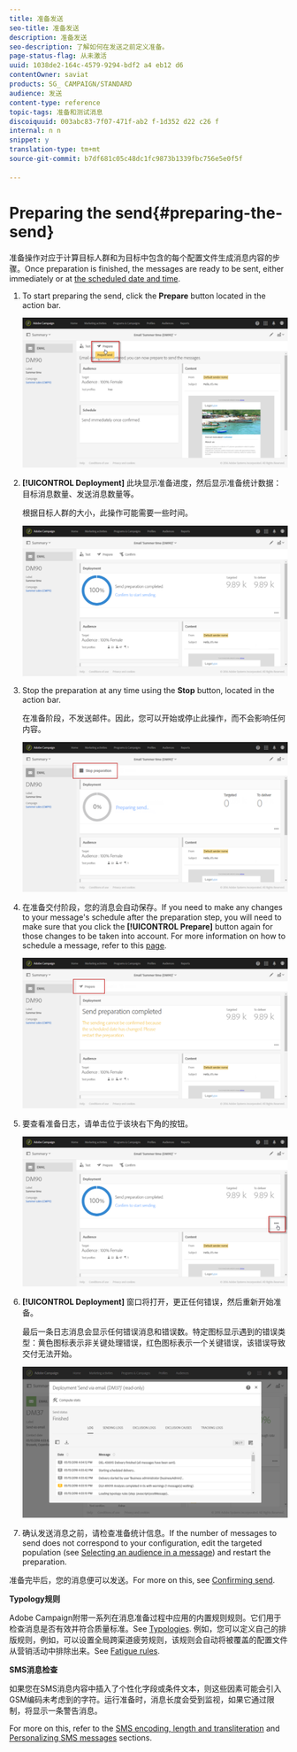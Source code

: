 ```yaml
---
title: 准备发送
seo-title: 准备发送
description: 准备发送
seo-description: 了解如何在发送之前定义准备。
page-status-flag: 从未激活
uuid: 1038de2-164c-4579-9294-bdf2 a4 eb12 d6
contentOwner: saviat
products: SG_ CAMPAIGN/STANDARD
audience: 发送
content-type: reference
topic-tags: 准备和测试消息
discoiquuid: 003abc83-7f07-471f-ab2 f-1d352 d22 c26 f
internal: n n
snippet: y
translation-type: tm+mt
source-git-commit: b7df681c05c48dc1fc9873b1339fbc756e5e0f5f

---
```



# Preparing the send{#preparing-the-send}

准备操作对应于计算目标人群和为目标中包含的每个配置文件生成消息内容的步骤。Once preparation is finished, the messages are ready to be sent, either immediately or at [the scheduled date and time](../../sending/using/about-scheduling-messages.md).

1. To start preparing the send, click the **Prepare** button located in the action bar.

   ![](assets/preparing_delivery_2.png)

1. **[!UICONTROL Deployment]** 此块显示准备进度，然后显示准备统计数据：目标消息数量、发送消息数量等。

   根据目标人群的大小，此操作可能需要一些时间。

   ![](assets/preparing_delivery.png)

1. Stop the preparation at any time using the **Stop** button, located in the action bar.

   在准备阶段，不发送邮件。因此，您可以开始或停止此操作，而不会影响任何内容。

   ![](assets/preparing_delivery_6.png)

1. 在准备交付阶段，您的消息会自动保存。If you need to make any changes to your message's schedule after the preparation step, you will need to make sure that you click the **[!UICONTROL Prepare]** button again for those changes to be taken into account. For more information on how to schedule a message, refer to this [page](../../sending/using/about-scheduling-messages.md).

   ![](assets/preparing_delivery_5.png)

1. 要查看准备日志，请单击位于该块右下角的按钮。

   ![](assets/preparing_delivery_4.png)

1. **[!UICONTROL Deployment]** 窗口将打开，更正任何错误，然后重新开始准备。

   最后一条日志消息会显示任何错误消息和错误数。特定图标显示遇到的错误类型：黄色图标表示非关键处理错误，红色图标表示一个关键错误，该错误导致交付无法开始。

   ![](assets/preparing_delivery_3.png)

1. 确认发送消息之前，请检查准备统计信息。If the number of messages to send does not correspond to your configuration, edit the targeted population (see [Selecting an audience in a message](../../audiences/using/selecting-an-audience-in-a-message.md)) and restart the preparation.

准备完毕后，您的消息便可以发送。For more on this, see [Confirming send](../../sending/using/confirming-the-send.md).

**Typology规则**

Adobe Campaign附带一系列在消息准备过程中应用的内置规则规则。它们用于检查消息是否有效并符合质量标准。See [Typologies](../../administration/using/about-typology-rules.md). 例如，您可以定义自己的排版规则，例如，可以设置全局跨渠道疲劳规则，该规则会自动将被覆盖的配置文件从营销活动中排除出来。See [Fatigue rules](../../administration/using/fatigue-rules.md).

**SMS消息检查**

如果您在SMS消息内容中插入了个性化字段或条件文本，则这些因素可能会引入GSM编码未考虑到的字符。运行准备时，消息长度会受到监视，如果它通过限制，将显示一条警告消息。

For more on this, refer to the [SMS encoding, length and transliteration](../../administration/using/configuring-sms-channel.md#sms-encoding--length-and-transliteration) and [Personalizing SMS messages](../../channels/using/personalizing-sms-messages.md) sections.
